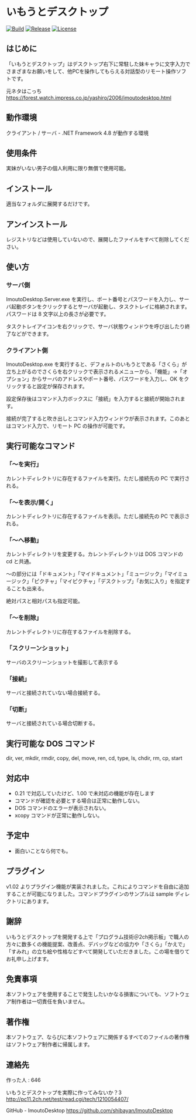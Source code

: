 # いもうとデスクトップ

[![Build](https://github.com/shibayan/ImoutoDesktop/actions/workflows/build.yml/badge.svg)](https://github.com/shibayan/ImoutoDesktop/actions/workflows/build.yml)
[![Release](https://img.shields.io/github/release/shibayan/ImoutoDesktop.svg)](https://github.com/shibayan/ImoutoDesktop/releases/latest)
[![License](https://img.shields.io/github/license/shibayan/ImoutoDesktop.svg)](https://github.com/shibayan/ImoutoDesktop/blob/master/LICENSE)

## はじめに

「いもうとデスクトップ」はデスクトップ右下に常駐した妹キャラに文字入力でさまざまなお願いをして、他PCを操作してもらえる対話型のリモート操作ソフトです。

元ネタはこっち
https://forest.watch.impress.co.jp/yashiro/2006/imoutodesktop.html

## 動作環境

クライアント / サーバ - .NET Framework 4.8 が動作する環境

## 使用条件

実妹がいない男子の個人利用に限り無償で使用可能。

## インストール

適当なフォルダに展開するだけです。

## アンインストール

レジストリなどは使用していないので、展開したファイルをすべて削除してください。

## 使い方

### サーバ側

ImoutoDesktop.Server.exe を実行し、ポート番号とパスワードを入力し、サーバ起動ボタンをクリックするとサーバが起動し、タスクトレイに格納されます。パスワードは 8 文字以上の長さが必要です。

タスクトレイアイコンを右クリックで、サーバ状態ウィンドウを呼び出したり終了などができます。

### クライアント側

ImoutoDesktop.exe を実行すると、デフォルトのいもうとである「さくら」が立ち上がるのでさくらを右クリックで表示されるメニューから、「機能」->「オプション」からサーバのアドレスやポート番号、パスワードを入力し、OK をクリックすると設定が保存されます。

設定保存後はコマンド入力ボックスに「接続」を入力すると接続が開始されます。

接続が完了すると吹き出しとコマンド入力ウィンドウが表示されます。このあとはコマンド入力で、リモート PC の操作が可能です。

## 実行可能なコマンド

### 「～を実行」

カレントディレクトリに存在するファイルを実行。ただし接続先の PC で実行される。

### 「～を表示/開く」

カレントディレクトリに存在するファイルを表示。ただし接続先の PC で表示される。

### 「～へ移動」

カレントディレクトリを変更する。カレントディレクトリは DOS コマンドの cd と共通。

～の部分には「ドキュメント」「マイドキュメント」「ミュージック」「マイミュージック」「ピクチャ」「マイピクチャ」「デスクトップ」「お気に入り」を指定することも出来る。

絶対パスと相対パスも指定可能。

### 「～を削除」

カレントディレクトリに存在するファイルを削除する。

### 「スクリーンショット」

サーバのスクリーンショットを撮影して表示する

### 「接続」

サーバと接続されていない場合接続する。

### 「切断」

サーバと接続されている場合切断する。

## 実行可能な DOS コマンド

dir, ver, mkdir, rmdir, copy, del, move, ren, cd, type, ls, chdir, rm, cp, start

## 対応中

- 0.21 で対応していたけど、1.00 で未対応の機能が存在します
- コマンドが確認を必要とする場合は正常に動作しない。
- DOS コマンドのエラーが表示されない。
- xcopy コマンドが正常に動作しない。

## 予定中

- 面白いことなら何でも。

## プラグイン

v1.02 よりプラグイン機能が実装されました。これによりコマンドを自由に追加することが可能になりました。コマンドプラグインのサンプルは sample ディレクトリにあります。

## 謝辞

いもうとデスクトップを開発する上で「プログラム技術＠2ch掲示板」で職人の方々に数多くの機能提案、改善点、デバッグなどの協力や「さくら」「かえで」「すみれ」の立ち絵や性格などすべて開発していただきました。この場を借りてお礼申し上げます。

## 免責事項

本ソフトウェアを使用することで発生したいかなる損害についても、ソフトウェア制作者は一切責任を負いません。

## 著作権

本ソフトウェア、ならびに本ソフトウェアに関係するすべてのファイルの著作権はソフトウェア制作者に帰属します。

## 連絡先

作った人 : 646

いもうとデスクトップを実際に作ってみないか？3
http://pc11.2ch.net/test/read.cgi/tech/1210054407/

GitHub - ImoutoDesktop
https://github.com/shibayan/ImoutoDesktop

